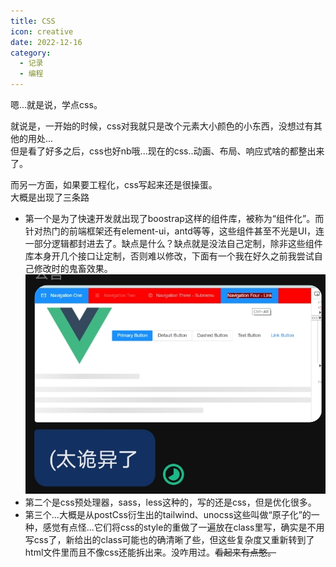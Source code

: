 ```yaml
---
title: CSS
icon: creative
date: 2022-12-16
category:
  - 记录
  - 编程
---
```


嗯...就是说，学点css。

就说是，一开始的时候，css对我就只是改个元素大小颜色的小东西，没想过有其他的用处...\
但是看了好多之后，css也好nb哦...现在的css..动画、布局、响应式啥的都整出来了。

而另一方面，如果要工程化，css写起来还是很操蛋。\
大概是出现了三条路

- 第一个是为了快速开发就出现了boostrap这样的组件库，被称为“组件化”。而针对热门的前端框架还有element-ui，antd等等，这些组件甚至不光是UI，连一部分逻辑都封进去了。缺点是什么？缺点就是没法自己定制，除非这些组件库本身开几个接口让定制，否则难以修改，下面有一个我在好久之前我尝试自己修改时的鬼畜效果。
![component](./img/antd-css.jpg)
- 第二个是css预处理器，sass，less这种的，写的还是css，但是优化很多。
- 第三个...大概是从postCss衍生出的tailwind、unocss这些叫做“原子化”的一种，感觉有点怪...它们将css的style的重做了一遍放在class里写，确实是不用写css了，新给出的class可能也的确清晰了些，但这些复杂度又重新转到了html文件里而且不像css还能拆出来。没咋用过。~~看起来有点憨。~~
